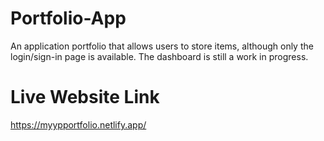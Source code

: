 # Portfolio-App
An application portfolio that allows users to store items, although only the login/sign-in page is available. The dashboard is still a work in progress.

# Live Website Link
https://myypportfolio.netlify.app/
